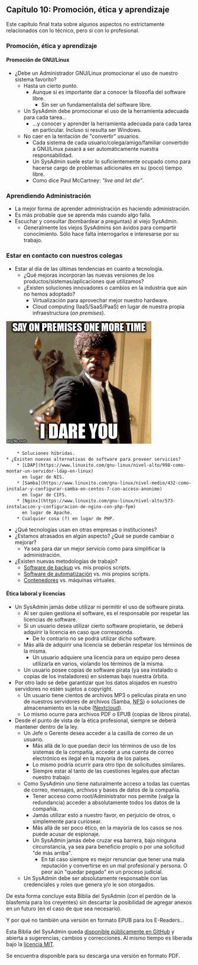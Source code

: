 ## Capítulo 10: Promoción, ética y aprendizaje

Este capítulo final trata sobre algunos aspectos no estrictamente relacionados
con lo técnico, pero si con lo profesional.

### Promoción, ética y aprendizaje

#### Promoción de GNU/Linux

* ¿Debe un Administrador GNU/Linux promocionar el uso de nuestro sistema
  favorito?
    * Hasta un cierto punto.
        * Aunque si es importante dar a conocer la filosofía del software libre.
            * Sin ser un fundamentalista del software libre.
    * Un SysAdmin debe promocionar el uso de la herramienta adecuada para cada
      tarea...
        * ...y conocer y aprender la herramienta adecuada para cada tarea en
          particular. Incluso si resulta ser Windows.
    * No caer en la tentación de "convertir" usuarios.
        * Cada sistema de cada usuario/colega/amigo/familiar convertido a
          GNU/Linux pasará a ser automáticamente nuestra responsabilidad.
        * Un SysAdmin suele estar lo suficientemente ocupado como para hacerse
          cargo de problemas adicionales en su (poco) tiempo libre.
        * Como dice Paul McCartney: *"live and let die"*.

### Aprendiendo Administración

* La mejor forma de aprender administración es haciendo administración.
* Es más probable que se aprenda más cuando algo falla.
* Escuchar y consultar (bombardear a preguntas) al viejo SysAdmin.
    * Generalmente los viejos SysAdmins son ávidos para compartir conocimiento.
      Sólo hace falta interrogarlos e interesarse por su trabajo.

### Estar en contacto con nuestros colegas

* Estar al día de las últimas tendencias en cuanto a tecnología.
    * ¿Qué mejoras incorporan las nuevas versiones de los
      productos/sistemas/aplicaciones que utilizamos?
    * ¿Existen soluciones innovadores o cambios en la industria que aún no hemos
      adoptado?
        * Virtualización para aprovechar mejor nuestro hardware.
        * Cloud computing (IaaS/SaaS/PaaS) en lugar de nuestra propia
          infraestructura (*on premises*).

![On premises](images/on_premises.jpg)

        * Soluciones híbridas.
    * ¿Existen nuevas alternativas de software para proveer servicios?
        * [LDAP](https://www.linuxito.com/gnu-linux/nivel-alto/998-como-montar-un-servidor-ldap-en-linux)
          en lugar de NIS.
        * [Samba](https://www.linuxito.com/gnu-linux/nivel-medio/432-como-instalar-y-configurar-samba-en-centos-7-con-acceso-anonimo)
          en lugar de CIFS.
        * [Nginx](https://www.linuxito.com/gnu-linux/nivel-alto/573-instalacion-y-configuracion-de-nginx-con-php-fpm)
          en lugar de Apache.
        * Cualquier cosa (?) en lugar de PHP.
* ¿Qué tecnologías usan en otras empresas o instituciones?
* ¿Estamos atrasados en algún aspecto? ¿Qué se puede cambiar o mejorar?
    * Ya sea para dar un mejor servicio como para simplificar la administración.
* ¿Existen nuevas metodologías de trabajo?
    * [Software de backup](https://www.linuxito.com/gnu-linux/nivel-alto/770-como-instalar-y-configurar-bacula-en-debian)
      vs. mis propios scripts.
    * [Software de automatización](https://www.linuxito.com/gnu-linux/nivel-alto/938-como-instalar-ansible-desde-los-fuentes)
      vs. mis propios scripts.
    * [Contenedores](https://www.linuxito.com/nix/832-jails-en-freebsd) vs.
      máquinas virtuales.

#### Ética laboral y licencias

* Un SysAdmin jamás debe utilizar ni permitir el uso de software pirata.
    * Al ser quien gestiona el software, es el responsable por respetar las
      licencias de software.
    * Si un usuario desea utilizar cierto software propietario, se deberá
      adquirir la licencia en caso que corresponda.
        * De lo contrario no se podrá utilizar dicho software.
    * Más allá de adquirir una licencia se deberán respetar los términos de la
      misma.
        * Un usuario adquiere una licencia para un equipo pero desea utilizarla
          en varios, violando los términos de la misma.
    * Un usuario posee copias de software pirata (ya sea instalado o copias de
      los instaladores) en sistemas bajo nuestra órbita.
* Por otro lado se debe garantizar que los datos alojados en nuestro servidores
  no estén sujetos a copyright.
    * Un usuario tiene cientos de archivos MP3 o películas pirata en uno de
      nuestros servidores de archivos (Samba, [NFS](https://www.linuxito.com/gnu-linux/nivel-alto/496-configuracion-de-nfs-en-freebsd))
      o soluciones de almacenamiento en la nube ([Nextcloud](https://www.linuxito.com/cloud/912-instalando-un-servidor-nextcloud-sobre-nginx-con-php-fpm-y-postgres)).
    * Lo mismo ocurre para archivos PDF o EPUB (copias de libros pirata).
* Desde el punto de vista de la ética profesional, siempre se deberá mantener
  dentro de la ley.
    * Un Jefe o Gerente desea acceder a la casilla de correo de un usuario.
        * Más allá de lo que puedan decir los términos de uso de los sistemas de
          la compañía, acceder a una cuenta de correo electrónico es ilegal en
          la mayoría de los países.
        * Lo mismo podría ocurrir para otro tipo de solicitudes similares.
        * Siempre estar al tanto de las cuestiones legales que afectan nuestro
          trabajo.
    * Como SysAdmin uno tiene naturalmente acceso a todas las cuentas de correo,
      mensajes, archivos y bases de datos de la compañía.
        * Tener acceso como root/Administrator nos permite (valga la
          redundancia) acceder a absolutamente todos los datos de la compañía.
        * Jamás utilizar esto a nuestro favor, en perjuicio de otros, o
          simplemente para curiosear.
        * Más allá de ser poco ético, en la mayoría de los casos se nos puede
          acusar de espionaje.
        * Un SysAdmin jamás debe cruzar esa barrera, bajo ninguna circunstancia,
          ya sea para beneficio propio o por una solicitud "de más arriba".
            * En tal caso siempre es mejor renunciar que tener una mala
              reputación y convertirse en un mal profesional y persona. O peor
              aún "quedar pegado" en un proceso judicial.
    * Un SysAdmin debe ser absolutamente responsable con las credenciales y
      roles que genera y/o le son otorgados.

De esta forma concluye esta Biblia del SysAdmin (con el perdón de la blasfemia
para los creyentes) sin descartar la posibilidad de agregar anexos en un futuro
(en el caso de que sea necesario).

Y por qué no también una versión en formato EPUB para los E-Readers...

Esta Biblia del SysAdmin queda [disponible públicamente en GitHub](https://github.com/linuxitux/La-Biblia-del-SysAdmin/)
y abierta a sugerencias, cambios y correcciones. Al mismo tiempo es liberada
bajo la [licencia MIT](LICENSE).

Se encuentra disponible para su descarga una versión en formato PDF.

